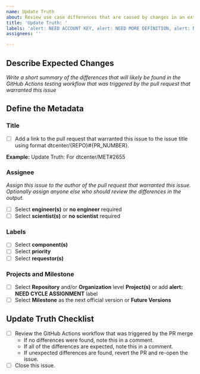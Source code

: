 ```yaml
---
name: Update Truth
about: Review use case differences that are caused by changes in an external repository and update truth dataset if necessary.
title: 'Update Truth: '
labels: 'alert: NEED ACCOUNT KEY, alert: NEED MORE DEFINITION, alert: NEED CYCLE ASSIGNMENT, type: update truth, priority: blocker, component: CI/CD'
assignees: ''

---
```


## Describe Expected Changes ##

*Write a short summary of the differences that will likely be found in the GitHub Actions testing workflow that was triggered by the pull request that warranted this issue*

## Define the Metadata ##

### Title ###
- [ ] Add a link to the pull request that warranted this issue to the issue title using format dtcenter/{REPO}#{PR_NUMBER}.

**Example:** Update Truth: For dtcenter/MET#2655

### Assignee ###

*Assign this issue to the author of the pull request that warranted this issue. Optionally assign anyone else who should review the differences in the output.*

- [ ] Select **engineer(s)** or **no engineer** required
- [ ] Select **scientist(s)** or **no scientist** required

### Labels ###
- [ ] Select **component(s)**
- [ ] Select **priority**
- [ ] Select **requestor(s)**

### Projects and Milestone ###
- [ ] Select **Repository** and/or **Organization** level **Project(s)** or add **alert: NEED CYCLE ASSIGNMENT** label
- [ ] Select **Milestone** as the next official version or **Future Versions**

## Update Truth Checklist ###
- [ ] Review the GitHub Actions workflow that was triggered by the PR merge
  - If no differences were found, note this in a comment.
  - If all of the differences are expected, note this in a comment.
  - If unexpected differences are found, revert the PR and re-open the issue.
- [ ] Close this issue.

